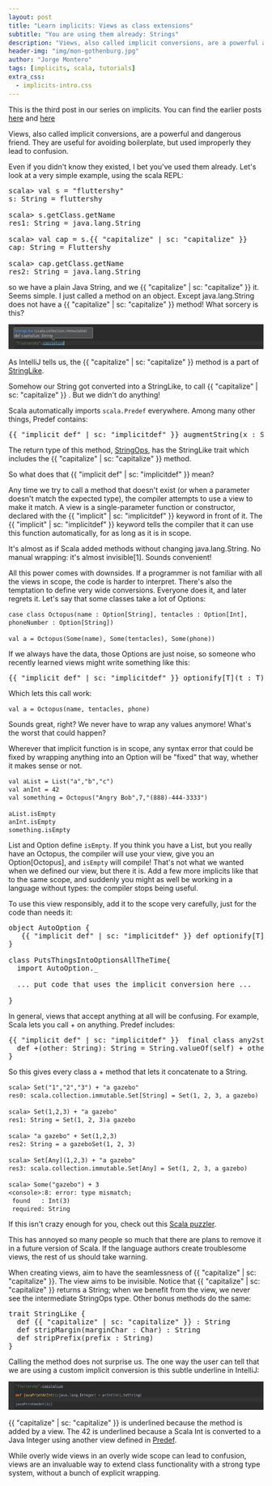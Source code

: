 ```yaml
---
layout: post
title: "Learn implicits: Views as class extensions"
subtitle: "You are using them already: Strings"
description: "Views, also called implicit conversions, are a powerful and dangerous friend. They are useful for avoiding boilerplate, but used improperly they lead to confusion."
header-img: "img/mon-gothenburg.jpg"
author: "Jorge Montero"
tags: [implicits, scala, tutorials]
extra_css:
  - implicits-intro.css
---
```

This is the third post in our series on implicits. You can find the earlier posts [here](http://engineering.monsanto.com/2015/05/14/implicits-intro/) and [here](http://engineering.monsanto.com/2015/06/15/implicits-futures/)

Views, also called implicit conversions, are a powerful and dangerous friend. 
They are useful for avoiding boilerplate, but used improperly they lead to confusion.

Even if you didn't know they existed, I bet you've used them already. Let's look at a very simple example, using the scala REPL:

<pre>
scala> val s = "fluttershy"
s: String = fluttershy

scala> s.getClass.getName
res1: String = java.lang.String

scala> val cap = s.{{ "capitalize" | sc: "capitalize" }}
cap: String = Fluttershy

scala> cap.getClass.getName
res2: String = java.lang.String
</pre>

<style scoped>
  .capitalize { color: #D907E8 }
  .implicitdef { color: #1AB955 }
</style>

so we have a plain Java String, and we {{ "capitalize" | sc: "capitalize" }}
 it. Seems simple. I just called a method on an object. 
Except java.lang.String does not have a {{ "capitalize" | sc: "capitalize" }}
 method! What sorcery is this?

![IntelliJ understands capitalize](/img/capitalize.png)

As IntelliJ tells us, the {{ "capitalize" | sc: "capitalize" }}
 method is a part of [StringLike](https://github.com/scala/scala/blob/6ca8847eb5891fa610136c2c041cbad1298fb89c/src/library/scala/collection/immutable/StringLike.scala#L141).

Somehow our String got converted into a StringLike, to call {{ "capitalize" | sc: "capitalize" }}
. But we didn't do anything!

Scala automatically imports `scala.Predef` everywhere. Among many other things, Predef contains:

<pre>
{{ "implicit def" | sc: "implicitdef" }} augmentString(x : String) : scala.collection.immutable.StringOps
</pre>

The return type of this method, [StringOps](https://github.com/scala/scala/blob/6ca8847eb5891fa610136c2c041cbad1298fb89c/src/library/scala/collection/immutable/StringOps.scala#L29),
has the StringLike trait which includes the {{ "capitalize" | sc: "capitalize" }}
 method.   

So what does that {{ "implicit def" | sc: "implicitdef" }} mean?

Any time we try to call a method that doesn't exist (or when a parameter doesn't match the expected type),
 the compiler attempts to use a view to make it match.
A view is a single-parameter function or constructor, declared with the {{ "implicit" | sc: "implicitdef" }} keyword in front of it. The  {{ "implicit" | sc: "implicitdef" }}  keyword tells the compiler
that it can use this function automatically, for as long as it is in scope.

It's almost as if Scala added methods without changing java.lang.String. No manual wrapping: it's almost invisible[1]. Sounds convenient!

All this power comes with downsides. If a programmer is not familiar with all the views in scope, the code is harder to interpret.
There's also the temptation to define very wide conversions. Everyone does it, and later regrets it.
Let's say that some classes take a lot of Options:

    case class Octopus(name : Option[String], tentacles : Option[Int], phoneNumber : Option[String])
    
    val a = Octopus(Some(name), Some(tentacles), Some(phone))

If we always have the data, those Options are just noise, so someone who recently learned views might write something like this:

<pre>
{{ "implicit def" | sc: "implicitdef" }} optionify[T](t : T):Option[T] = Option(t)
</pre>

Which lets this call work:

    val a = Octopus(name, tentacles, phone)

Sounds great, right? We never have to wrap any values anymore! What's the worst that could happen?

Wherever that implicit function is in scope, any syntax error that could be fixed by wrapping anything into an Option will be 
"fixed" that way, whether it makes sense or not.

    val aList = List("a","b","c")
    val anInt = 42
    val something = Octopus("Angry Bob",7,"(888)-444-3333")

    aList.isEmpty
    anInt.isEmpty
    something.isEmpty

List and Option define `isEmpty`. If you think you have a List, but you really have an Octopus, 
the compiler will use your view, give you an Option[Octopus], and `isEmpty` will compile! That's not what we wanted when we defined our view,
but there it is. Add a few more implicits like that to the same scope, and suddenly you might as well be working in a language without types:
 the compiler stops being useful.

To use this view responsibly,  add it to the scope very carefully, just for the
code than needs it:

<pre>
object AutoOption {
   {{ "implicit def" | sc: "implicitdef" }} def optionify[T](t:T):Option[T] = Option(t)
}

class PutsThingsIntoOptionsAllTheTime{
  import AutoOption._

  ... put code that uses the implicit conversion here ...

}
</pre>
    
In general, views that accept anything at all will be confusing. For example, Scala lets you call + on anything. Predef includes:

<pre>
{{ "implicit def" | sc: "implicitdef" }}  final class any2stringadd[A](private val self: A) extends AnyVal {
  def +(other: String): String = String.valueOf(self) + other
}
</pre>
  
 So this gives every class a + method that lets it concatenate to a String.

    scala> Set("1","2","3") + "a gazebo"
    res0: scala.collection.immutable.Set[String] = Set(1, 2, 3, a gazebo)

    scala> Set(1,2,3) + "a gazebo"
    res1: String = Set(1, 2, 3)a gazebo

    scala> "a gazebo" + Set(1,2,3)
    res2: String = a gazeboSet(1, 2, 3)

    scala> Set[Any](1,2,3) + "a gazebo"
    res3: scala.collection.immutable.Set[Any] = Set(1, 2, 3, a gazebo)

    scala> Some("gazebo") + 3
    <console>:8: error: type mismatch;
     found   : Int(3)
     required: String

If this isn't crazy enough for you, check out this [Scala puzzler](http://scalapuzzlers.com/#pzzlr-040).

This has annoyed so many people so much that there are plans to remove it in
a future version of Scala. If the language authors create troublesome views, the rest of us should take warning.

When creating views, aim to have the seamlessness of {{ "capitalize" | sc: "capitalize" }}. The view aims to be invisible. Notice that {{ "capitalize" | sc: "capitalize" }} returns a String; when we benefit from the view, we never see the intermediate StringOps type. Other bonus methods do the same:
 
<pre>
trait StringLike {
  def {{ "capitalize" | sc: "capitalize" }} : String
  def stripMargin(marginChar : Char) : String
  def stripPrefix(prefix : String)
}
</pre>  

Calling the method does not surprise us.
The one way the user can tell that we are using a custom implicit conversion is this subtle underline in IntelliJ:

![IntelliJ helps see implicits](/img/IntelliJUnderlinesImplicits.png)

 {{ "capitalize" | sc: "capitalize" }} is underlined because the method is added by a view.
The 42 is underlined because a Scala Int is converted to a Java Integer using another view defined in [Predef](https://github.com/scala/scala/blob/2.11.x/src/library/scala/Predef.scala#L353).

While overly wide views in an overly wide scope can lead to confusion,
views are an invaluable way to extend class functionality with a strong type system, without a bunch of explicit wrapping. 

